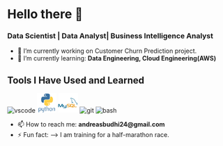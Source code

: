 # Hello there 👋

### Data Scientist | Data Analyst| Business Intelligence Analyst

- 🔭 I’m currently working on Customer Churn Prediction project.
- 🌱 I’m currently learning: __Data Engineering, Cloud Engineering(AWS)__

<h2> Tools I Have Used and Learned</h2>
<p align="left">
<img src="https://cdn.jsdelivr.net/gh/devicons/devicon/icons/vscode/vscode-original.svg" alt="vscode" width="45" height="45"/>
<img src="https://raw.githubusercontent.com/devicons/devicon/master/icons/python/python-original-wordmark.svg" alt="python" width="45" height="45"/>
<img src="https://raw.githubusercontent.com/devicons/devicon/master/icons/mysql/mysql-original-wordmark.svg" alt="mysql" width="45" height="45" />
<img src="https://cdn.jsdelivr.net/gh/devicons/devicon/icons/git/git-original.svg" alt="git" width="45" height="45"/>
<img src="https://cdn.jsdelivr.net/gh/devicons/devicon/icons/bash/bash-original.svg" alt="bash" width="45" height="45"/>
</p>




- 📫 How to reach me: __andreasbudhi24@gmail.com__
- ⚡ Fun fact: 
--> I am training for a half-marathon race.
